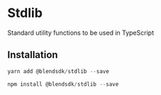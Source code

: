 # Stdlib

Standard utility functions to be used in TypeScript

## Installation

```typescript
yarn add @blendsdk/stdlib --save
```

```typescript
npm install @blendsdk/stdlib --save
```
